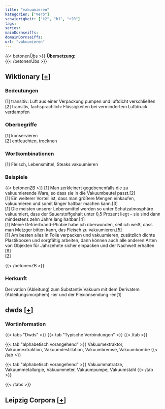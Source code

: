 ```yaml
---
title: "vakuumieren"
kategorien: ["Verb"]
schwierigkeit: ["k2", "h1", "r20"]
tags:
series:
mainDornseiffs:
domainDornseiffs:
url: "vakuumieren"
---
```


{{< betonenÜbs >}}
**Übersetzung:**  
{{< /betonenÜbs >}}

## Wiktionary [[+](https://de.wiktionary.org/wiki/vakuumieren)]

### Bedeutungen
[1] transitiv: Luft aus einer Verpackung pumpen und luftdicht verschließen  
[2] transitiv, fachsprachlich: Flüssigkeiten bei vermindertem Luftdruck verdampfen  

### Oberbegriffe
[1] konservieren  
[2] entfeuchten, trocknen  

### Wortkombinationen
[1] Fleisch, Lebensmittel, Steaks vakuumieren  

### Beispiele
{{< betonenZB >}}
[1] Man zerkleinert gegebenenfalls die zu vakuumierende Ware, so dass sie in die Vakuumbeutel passt.[2]  
[1] Ein weiterer Vorteil ist, dass man größere Mengen einkaufen, vakuumieren und somit länger haltbar machen kann.[3]  
[1] Die meisten unserer Lebensmittel werden so unter Schutzatmosphäre vakuumiert, dass der Sauerstoffgehalt unter 0,5 Prozent liegt – sie sind dann mindestens zehn Jahre lang haltbar.[4]  
[1] Meine Gefrierbrand-Phobie habe ich überwunden, seit ich weiß, dass man Metzger bitten kann, das Fleisch zu vakuumieren.[5]  
[1] Am besten alles in Folie verpacken und vakuumieren, zusätzlich dichte Plastikboxen und sorgfältig arbeiten, dann können auch alle anderen Arten von Objekten für Jahrzehnte sicher einpacken und der Nachwelt erhalten.[6]  
[2]  

{{< /betonenZB >}}
### Herkunft
Derivation (Ableitung) zum Substantiv Vakuum mit dem Derivatem (Ableitungsmorphem) -ier und der Flexionsendung -en[1]  



## dwds [[+](https://www.dwds.de/wb/vakuumieren)]

### Wortinformation
{{< tabs "Dwds" >}}
{{< tab "Typische Verbindungen" >}}
{{< /tab >}}

{{< tab "alphabetisch vorangehend" >}}
Vakuumextraktor, Vakuumextraktion, Vakuumdestillation, Vakuumbremse, Vakuumbombe
{{< /tab >}}

{{< tab "alphabetisch vorangehend" >}}
Vakuummatratze, Vakuummetallurgie, Vakuummeter, Vakuumpumpe, Vakuumstahl
{{< /tab >}}

{{< /tabs >}}

## Leipzig Corpora [[+](https://corpora.uni-leipzig.de/en/res?word=vakuumieren&corpusId=deu_newscrawl-public_2018)]

